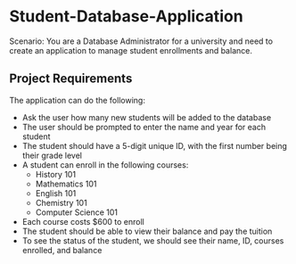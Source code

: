 # Student-Database-Application
Scenario: You are a Database Administrator for a university and need to create an application to manage student enrollments and balance.

## Project Requirements
The application can do the following:
* Ask the user how many new students will be added to the database
* The user should be prompted to enter the name and year for each student
* The student should have a 5-digit unique ID, with the first number being their grade level
* A student can enroll in the following courses:
  * History 101
  * Mathematics 101
  * English 101
  * Chemistry 101
  * Computer Science 101
* Each course costs $600 to enroll
* The student should be able to view their balance and pay the tuition
* To see the status of the student, we should see their name, ID, courses enrolled, and balance